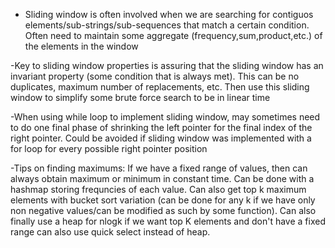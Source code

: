 - Sliding window is often involved when we are searching for contiguos elements/sub-strings/sub-sequences that match a certain condition. Often need to maintain some aggregate (frequency,sum,product,etc.) of the elements in the window

-Key to sliding window properties is assuring that the sliding window has an invariant property (some condition that is always met). This can be no duplicates, maximum number of replacements, etc. Then use this sliding window to simplify some brute force search to be in linear time

-When using while loop to implement sliding window, may sometimes need to do one final phase of shrinking the left pointer for the final index of the right pointer. Could be avoided if sliding window was implemented with a for loop for every possible right pointer position

-Tips on finding maximums: If we have a fixed range of values, then can always obtain maximum or minimum in constant time. Can be done with a hashmap storing frequncies of each value. Can also get top k maximum elements with bucket sort variation (can be done for any k if we have only non negative values/can be modified as such by some function). Can also finally use a heap for nlogk if we want top K elements and don't have a fixed range can also use quick select instead of heap.